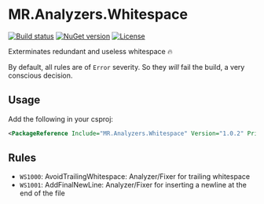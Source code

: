 # MR.Analyzers.Whitespace

[![Build status](https://img.shields.io/appveyor/ci/mrahhal/mr-attributedi/master.svg)](https://ci.appveyor.com/project/mrahhal/mr-analyzers-whitespace)
[![NuGet version](https://badge.fury.io/nu/MR.Analyzers.Whitespace.svg)](https://www.nuget.org/packages/MR.Analyzers.Whitespace)
[![License](https://img.shields.io/badge/license-MIT-blue.svg)](https://opensource.org/licenses/MIT)

Exterminates redundant and useless whitespace :fire:

By default, all rules are of `Error` severity. So they _will_ fail the build, a very conscious decision.

## Usage

Add the following in your csproj:
```xml
<PackageReference Include="MR.Analyzers.Whitespace" Version="1.0.2" PrivateAssets="All" />
```

## Rules

- `WS1000`: AvoidTrailingWhitespace: Analyzer/Fixer for trailing whitespace
- `WS1001`: AddFinalNewLine: Analyzer/Fixer for inserting a newline at the end of the file
